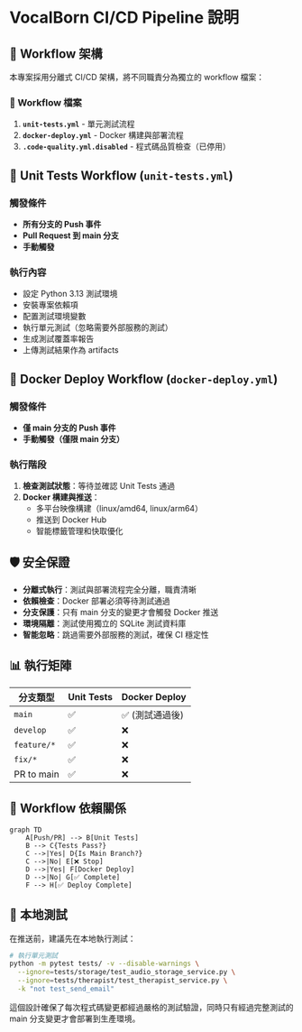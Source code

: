 # VocalBorn CI/CD Pipeline 說明

## 🔄 Workflow 架構

本專案採用分離式 CI/CD 架構，將不同職責分為獨立的 workflow 檔案：

### 📁 Workflow 檔案

1. **`unit-tests.yml`** - 單元測試流程
2. **`docker-deploy.yml`** - Docker 構建與部署流程
3. **`.code-quality.yml.disabled`** - 程式碼品質檢查（已停用）

## 🧪 Unit Tests Workflow (`unit-tests.yml`)

### 觸發條件
- **所有分支的 Push 事件**
- **Pull Request 到 main 分支**
- **手動觸發**

### 執行內容
- 設定 Python 3.13 測試環境
- 安裝專案依賴項
- 配置測試環境變數
- 執行單元測試（忽略需要外部服務的測試）
- 生成測試覆蓋率報告
- 上傳測試結果作為 artifacts

## 🐳 Docker Deploy Workflow (`docker-deploy.yml`)

### 觸發條件
- **僅 main 分支的 Push 事件**
- **手動觸發（僅限 main 分支）**

### 執行階段
1. **檢查測試狀態**：等待並確認 Unit Tests 通過
2. **Docker 構建與推送**：
   - 多平台映像構建（linux/amd64, linux/arm64）
   - 推送到 Docker Hub
   - 智能標籤管理和快取優化

## 🛡️ 安全保證

- **分離式執行**：測試與部署流程完全分離，職責清晰
- **依賴檢查**：Docker 部署必須等待測試通過
- **分支保護**：只有 main 分支的變更才會觸發 Docker 推送
- **環境隔離**：測試使用獨立的 SQLite 測試資料庫
- **智能忽略**：跳過需要外部服務的測試，確保 CI 穩定性

## 📊 執行矩陣

| 分支類型 | Unit Tests | Docker Deploy |
|---------|------------|---------------|
| `main` | ✅ | ✅ (測試通過後) |
| `develop` | ✅ | ❌ |
| `feature/*` | ✅ | ❌ |
| `fix/*` | ✅ | ❌ |
| PR to main | ✅ | ❌ |

## 🔧 Workflow 依賴關係

```mermaid
graph TD
    A[Push/PR] --> B[Unit Tests]
    B --> C{Tests Pass?}
    C -->|Yes| D{Is Main Branch?}
    C -->|No| E[❌ Stop]
    D -->|Yes| F[Docker Deploy]
    D -->|No| G[✅ Complete]
    F --> H[✅ Deploy Complete]
```

## 🔧 本地測試

在推送前，建議先在本地執行測試：

```bash
# 執行單元測試
python -m pytest tests/ -v --disable-warnings \
  --ignore=tests/storage/test_audio_storage_service.py \
  --ignore=tests/therapist/test_therapist_service.py \
  -k "not test_send_email"

```

這個設計確保了每次程式碼變更都經過嚴格的測試驗證，同時只有經過完整測試的 main 分支變更才會部署到生產環境。